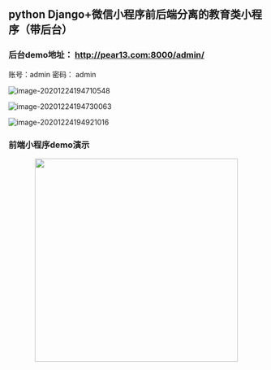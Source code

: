## python Django+微信小程序前后端分离的教育类小程序（带后台）

### 后台demo地址： http://pear13.com:8000/admin/

账号：admin 密码： admin

![image-20201224194710548](https://tva1.sinaimg.cn/large/0081Kckwly1glz6qoy0d4j31bw0tfwox.jpg)

![image-20201224194730063](https://tva1.sinaimg.cn/large/0081Kckwly1glz6qm5xkmj315x0u0n6w.jpg)

![image-20201224194921016](https://tva1.sinaimg.cn/large/0081Kckwly1glz6sl4r1sj31c20qudq8.jpg)



### 前端小程序demo演示

<div align=center> 	<img src="https://pear13.oss-cn-hangzhou.aliyuncs.com/20201224200621FinalVideo_1608809063.gif" width="400">  </div>







